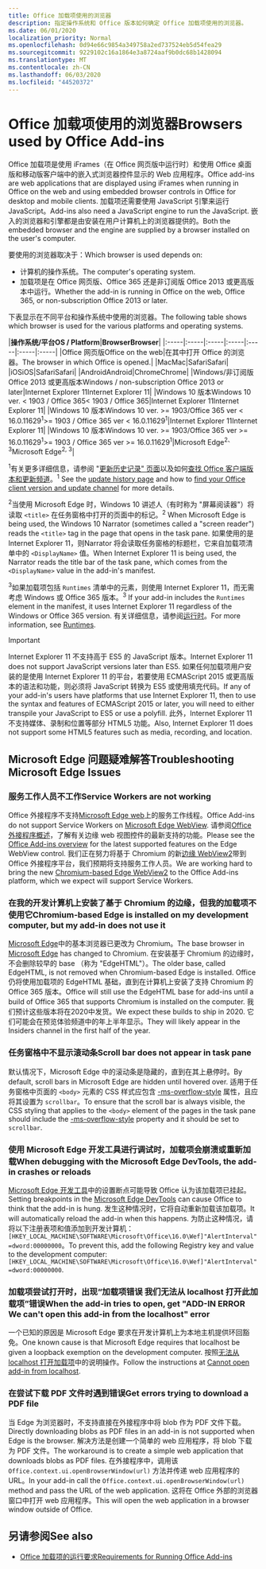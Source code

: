 ```yaml
---
title: Office 加载项使用的浏览器
description: 指定操作系统和 Office 版本如何确定 Office 加载项使用的浏览器。
ms.date: 06/01/2020
localization_priority: Normal
ms.openlocfilehash: 0d94e66c9854a349758a2ed737524eb5d54fea29
ms.sourcegitcommit: 9229102c16a1864e3a8724aaf9b0dc68b1428094
ms.translationtype: MT
ms.contentlocale: zh-CN
ms.lasthandoff: 06/03/2020
ms.locfileid: "44520372"
---
```

# <a name="browsers-used-by-office-add-ins"></a><span data-ttu-id="7f459-103">Office 加载项使用的浏览器</span><span class="sxs-lookup"><span data-stu-id="7f459-103">Browsers used by Office Add-ins</span></span>

<span data-ttu-id="7f459-104">Office 加载项是使用 iFrames（在 Office 网页版中运行时）和使用 Office 桌面版和移动版客户端中的嵌入式浏览器控件显示的 Web 应用程序。</span><span class="sxs-lookup"><span data-stu-id="7f459-104">Office add-ins are web applications that are displayed using iFrames when running in Office on the web and using embedded browser controls in Office for desktop and mobile clients.</span></span> <span data-ttu-id="7f459-105">加载项还需要使用 JavaScript 引擎来运行 JavaScript。</span><span class="sxs-lookup"><span data-stu-id="7f459-105">Add-ins also need a JavaScript engine to run the JavaScript.</span></span> <span data-ttu-id="7f459-106">嵌入的浏览器和引擎都是由安装在用户计算机上的浏览器提供的。</span><span class="sxs-lookup"><span data-stu-id="7f459-106">Both the embedded browser and the engine are supplied by a browser installed on the user's computer.</span></span>

<span data-ttu-id="7f459-107">要使用的浏览器取决于：</span><span class="sxs-lookup"><span data-stu-id="7f459-107">Which browser is used depends on:</span></span>

- <span data-ttu-id="7f459-108">计算机的操作系统。</span><span class="sxs-lookup"><span data-stu-id="7f459-108">The computer's operating system.</span></span>
- <span data-ttu-id="7f459-109">加载项是在 Office 网页版、Office 365 还是非订阅版 Office 2013 或更高版本中运行。</span><span class="sxs-lookup"><span data-stu-id="7f459-109">Whether the add-in is running in Office on the web, Office 365, or non-subscription Office 2013 or later.</span></span>

<span data-ttu-id="7f459-110">下表显示在不同平台和操作系统中使用的浏览器。</span><span class="sxs-lookup"><span data-stu-id="7f459-110">The following table shows which browser is used for the various platforms and operating systems.</span></span>

|<span data-ttu-id="7f459-111">**操作系统/平台**</span><span class="sxs-lookup"><span data-stu-id="7f459-111">**OS / Platform**</span></span>|<span data-ttu-id="7f459-112">**Browser**</span><span class="sxs-lookup"><span data-stu-id="7f459-112">**Browser**</span></span>|
|:-----|:-----|:-----|:-----|:-----|:-----|:-----|
|<span data-ttu-id="7f459-113">Office 网页版</span><span class="sxs-lookup"><span data-stu-id="7f459-113">Office on the web</span></span>|<span data-ttu-id="7f459-114">在其中打开 Office 的浏览器。</span><span class="sxs-lookup"><span data-stu-id="7f459-114">The browser in which Office is opened.</span></span>|
|<span data-ttu-id="7f459-115">Mac</span><span class="sxs-lookup"><span data-stu-id="7f459-115">Mac</span></span>|<span data-ttu-id="7f459-116">Safari</span><span class="sxs-lookup"><span data-stu-id="7f459-116">Safari</span></span>|
|<span data-ttu-id="7f459-117">iOS</span><span class="sxs-lookup"><span data-stu-id="7f459-117">iOS</span></span>|<span data-ttu-id="7f459-118">Safari</span><span class="sxs-lookup"><span data-stu-id="7f459-118">Safari</span></span>|
|<span data-ttu-id="7f459-119">Android</span><span class="sxs-lookup"><span data-stu-id="7f459-119">Android</span></span>|<span data-ttu-id="7f459-120">Chrome</span><span class="sxs-lookup"><span data-stu-id="7f459-120">Chrome</span></span>|
|<span data-ttu-id="7f459-121">Windows/非订阅版 Office 2013 或更高版本</span><span class="sxs-lookup"><span data-stu-id="7f459-121">Windows / non-subscription Office 2013 or later</span></span>|<span data-ttu-id="7f459-122">Internet Explorer 11</span><span class="sxs-lookup"><span data-stu-id="7f459-122">Internet Explorer 11</span></span>|
|<span data-ttu-id="7f459-123">Windows 10 版本</span><span class="sxs-lookup"><span data-stu-id="7f459-123">Windows 10 ver.</span></span> <span data-ttu-id="7f459-124">< 1903 / Office 365</span><span class="sxs-lookup"><span data-stu-id="7f459-124">< 1903 / Office 365</span></span>|<span data-ttu-id="7f459-125">Internet Explorer 11</span><span class="sxs-lookup"><span data-stu-id="7f459-125">Internet Explorer 11</span></span>|
|<span data-ttu-id="7f459-126">Windows 10 版本</span><span class="sxs-lookup"><span data-stu-id="7f459-126">Windows 10 ver.</span></span> <span data-ttu-id="7f459-127">>= 1903/Office 365 ver < 16.0.11629<sup>1</sup></span><span class="sxs-lookup"><span data-stu-id="7f459-127">>= 1903 / Office 365 ver < 16.0.11629<sup>1</sup></span></span>|<span data-ttu-id="7f459-128">Internet Explorer 11</span><span class="sxs-lookup"><span data-stu-id="7f459-128">Internet Explorer 11</span></span>|
|<span data-ttu-id="7f459-129">Windows 10 版本</span><span class="sxs-lookup"><span data-stu-id="7f459-129">Windows 10 ver.</span></span> <span data-ttu-id="7f459-130">>= 1903/Office 365 ver >= 16.0.11629<sup>1</sup></span><span class="sxs-lookup"><span data-stu-id="7f459-130">>= 1903 / Office 365 ver >= 16.0.11629<sup>1</sup></span></span>|<span data-ttu-id="7f459-131">Microsoft Edge<sup>2、3</sup></span><span class="sxs-lookup"><span data-stu-id="7f459-131">Microsoft Edge<sup>2, 3</sup></span></span>|

<span data-ttu-id="7f459-132"><sup>1</sup>有关更多详细信息，请参阅 "[更新历史记录" 页面](/officeupdates/update-history-office365-proplus-by-date)以及如何[查找 Office 客户端版本和更新频道](https://support.office.com/article/What-version-of-Office-am-I-using-932788b8-a3ce-44bf-bb09-e334518b8b19)。</span><span class="sxs-lookup"><span data-stu-id="7f459-132"><sup>1</sup> See the [update history page](/officeupdates/update-history-office365-proplus-by-date) and how to [find your Office client version and update channel](https://support.office.com/article/What-version-of-Office-am-I-using-932788b8-a3ce-44bf-bb09-e334518b8b19) for more details.</span></span>

<span data-ttu-id="7f459-133"><sup>2</sup>当使用 Microsoft Edge 时，Windows 10 讲述人（有时称为 "屏幕阅读器"）将读取 `<title>` 在任务窗格中打开的页面中的标记。</span><span class="sxs-lookup"><span data-stu-id="7f459-133"><sup>2</sup> When Microsoft Edge is being used, the Windows 10 Narrator (sometimes called a "screen reader") reads the `<title>` tag in the page that opens in the task pane.</span></span> <span data-ttu-id="7f459-134">如果使用的是 Internet Explorer 11，则Narrator 将会读取任务窗格的标题栏，它来自加载项清单中的 `<DisplayName>` 值。</span><span class="sxs-lookup"><span data-stu-id="7f459-134">When Internet Explorer 11 is being used, the Narrator reads the title bar of the task pane, which comes from the `<DisplayName>` value in the add-in's manifest.</span></span>

<span data-ttu-id="7f459-135"><sup>3</sup>如果加载项包括 `Runtimes` 清单中的元素，则使用 Internet Explorer 11，而无需考虑 Windows 或 Office 365 版本。</span><span class="sxs-lookup"><span data-stu-id="7f459-135"><sup>3</sup> If your add-in includes the `Runtimes` element in the manifest, it uses Internet Explorer 11 regardless of the Windows or Office 365 version.</span></span> <span data-ttu-id="7f459-136">有关详细信息，请参阅[运行时](../reference/manifest/runtimes.md)。</span><span class="sxs-lookup"><span data-stu-id="7f459-136">For more information, see [Runtimes](../reference/manifest/runtimes.md).</span></span>

> [!IMPORTANT]
> <span data-ttu-id="7f459-137">Internet Explorer 11 不支持高于 ES5 的 JavaScript 版本。</span><span class="sxs-lookup"><span data-stu-id="7f459-137">Internet Explorer 11 does not support JavaScript versions later than ES5.</span></span> <span data-ttu-id="7f459-138">如果任何加载项用户安装的是使用 Internet Explorer 11 的平台，若要使用 ECMAScript 2015 或更高版本的语法和功能，则必须将 JavaScript 转换为 ES5 或使用填充代码。</span><span class="sxs-lookup"><span data-stu-id="7f459-138">If any of your add-in's users have platforms that use Internet Explorer 11, then to use the syntax and features of ECMAScript 2015 or later, you will need to either transpile your JavaScript to ES5 or use a polyfill.</span></span> <span data-ttu-id="7f459-139">此外，Internet Explorer 11 不支持媒体、录制和位置等部分 HTML5 功能。</span><span class="sxs-lookup"><span data-stu-id="7f459-139">Also, Internet Explorer 11 does not support some HTML5 features such as media, recording, and location.</span></span>

## <a name="troubleshooting-microsoft-edge-issues"></a><span data-ttu-id="7f459-140">Microsoft Edge 问题疑难解答</span><span class="sxs-lookup"><span data-stu-id="7f459-140">Troubleshooting Microsoft Edge Issues</span></span>

### <a name="service-workers-are-not-working"></a><span data-ttu-id="7f459-141">服务工作人员不工作</span><span class="sxs-lookup"><span data-stu-id="7f459-141">Service Workers are not working</span></span>

<span data-ttu-id="7f459-142">Office 外接程序不支持[Microsoft Edge web](/microsoft-edge/hosting/webview)上的服务工作线程。</span><span class="sxs-lookup"><span data-stu-id="7f459-142">Office Add-ins do not support Service Workers on [Microsoft Edge WebView](/microsoft-edge/hosting/webview).</span></span> <span data-ttu-id="7f459-143">请参阅[Office 外接程序概述](../overview/office-add-ins.md)，了解有关边缘 web 视图控件的最新支持的功能。</span><span class="sxs-lookup"><span data-stu-id="7f459-143">Please see the [Office Add-ins overview](../overview/office-add-ins.md) for the latest supported features on the Edge WebView control.</span></span> <span data-ttu-id="7f459-144">我们正在努力将基于 Chromium 的新[边缘 WebView2](/microsoft-edge/hosting/webview2)带到 Office 外接程序平台，我们预期将支持服务工作人员。</span><span class="sxs-lookup"><span data-stu-id="7f459-144">We are working hard to bring the new [Chromium-based Edge WebView2](/microsoft-edge/hosting/webview2) to the Office Add-ins platform, which we expect will support Service Workers.</span></span>

### <a name="chromium-based-edge-is-installed-on-my-development-computer-but-my-add-in-does-not-use-it"></a><span data-ttu-id="7f459-145">在我的开发计算机上安装了基于 Chromium 的边缘，但我的加载项不使用它</span><span class="sxs-lookup"><span data-stu-id="7f459-145">Chromium-based Edge is installed on my development computer, but my add-in does not use it</span></span>

<span data-ttu-id="7f459-146">[Microsoft Edge](https://support.microsoft.com/help/4501095/download-the-new-microsoft-edge-based-on-chromium)中的基本浏览器已更改为 Chromium。</span><span class="sxs-lookup"><span data-stu-id="7f459-146">The base browser in [Microsoft Edge](https://support.microsoft.com/help/4501095/download-the-new-microsoft-edge-based-on-chromium) has changed to Chromium.</span></span> <span data-ttu-id="7f459-147">在安装基于 Chromium 的边缘时，不会删除较早的 base （称为 "EdgeHTML"）。</span><span class="sxs-lookup"><span data-stu-id="7f459-147">The older base, called EdgeHTML, is not removed when Chromium-based Edge is installed.</span></span> <span data-ttu-id="7f459-148">Office 仍将使用加载项的 EdgeHTML 基础，直到在计算机上安装了支持 Chromium 的 Office 365 版本。</span><span class="sxs-lookup"><span data-stu-id="7f459-148">Office will still use the EdgeHTML base for add-ins until a build of Office 365 that supports Chromium is installed on the computer.</span></span> <span data-ttu-id="7f459-149">我们预计这些版本将在2020中发货。</span><span class="sxs-lookup"><span data-stu-id="7f459-149">We expect these builds to ship in 2020.</span></span> <span data-ttu-id="7f459-150">它们可能会在预览体验频道中的年上半年显示。</span><span class="sxs-lookup"><span data-stu-id="7f459-150">They will likely appear in the Insiders channel in the first half of the year.</span></span>

### <a name="scroll-bar-does-not-appear-in-task-pane"></a><span data-ttu-id="7f459-151">任务窗格中不显示滚动条</span><span class="sxs-lookup"><span data-stu-id="7f459-151">Scroll bar does not appear in task pane</span></span>

<span data-ttu-id="7f459-152">默认情况下，Microsoft Edge 中的滚动条是隐藏的，直到在其上悬停时。</span><span class="sxs-lookup"><span data-stu-id="7f459-152">By default, scroll bars in Microsoft Edge are hidden until hovered over.</span></span> <span data-ttu-id="7f459-153">适用于任务窗格中页面的 `<body>` 元素的 CSS 样式应包含 [-ms-overflow-style](https://developer.mozilla.org/docs/Web/CSS/-ms-overflow-style) 属性，且应将其设置为 `scrollbar`。</span><span class="sxs-lookup"><span data-stu-id="7f459-153">To ensure that the scroll bar is always visible, the CSS styling that applies to the `<body>` element of the pages in the task pane should include the [-ms-overflow-style](https://developer.mozilla.org/docs/Web/CSS/-ms-overflow-style) property and it should be set to `scrollbar`.</span></span> 

### <a name="when-debugging-with-the-microsoft-edge-devtools-the-add-in-crashes-or-reloads"></a><span data-ttu-id="7f459-154">使用 Microsoft Edge 开发工具进行调试时，加载项会崩溃或重新加载</span><span class="sxs-lookup"><span data-stu-id="7f459-154">When debugging with the Microsoft Edge DevTools, the add-in crashes or reloads</span></span>

<span data-ttu-id="7f459-155">[Microsoft Edge 开发工具](https://www.microsoft.com/p/microsoft-edge-devtools-preview/9mzbfrmz0mnj?rtc=1&activetab=pivot%3Aoverviewtab)中的设置断点可能导致 Office 认为该加载项已挂起。</span><span class="sxs-lookup"><span data-stu-id="7f459-155">Setting breakpoints in the [Microsoft Edge DevTools](https://www.microsoft.com/p/microsoft-edge-devtools-preview/9mzbfrmz0mnj?rtc=1&activetab=pivot%3Aoverviewtab) can cause Office to think that the add-in is hung.</span></span> <span data-ttu-id="7f459-156">发生这种情况时，它将自动重新加载该加载项。</span><span class="sxs-lookup"><span data-stu-id="7f459-156">It will automatically reload the add-in when this happens.</span></span> <span data-ttu-id="7f459-157">为防止这种情况，请将以下注册表项和值添加到开发计算机：`[HKEY_LOCAL_MACHINE\SOFTWARE\Microsoft\Office\16.0\Wef]"AlertInterval"=dword:00000000`。</span><span class="sxs-lookup"><span data-stu-id="7f459-157">To prevent this, add the following Registry key and value to the development computer: `[HKEY_LOCAL_MACHINE\SOFTWARE\Microsoft\Office\16.0\Wef]"AlertInterval"=dword:00000000`.</span></span>

### <a name="when-the-add-in-tries-to-open-get-add-in-error-we-cant-open-this-add-in-from-the-localhost-error"></a><span data-ttu-id="7f459-158">加载项尝试打开时，出现“加载项错误 我们无法从 localhost 打开此加载项”错误</span><span class="sxs-lookup"><span data-stu-id="7f459-158">When the add-in tries to open, get "ADD-IN ERROR We can't open this add-in from the localhost" error</span></span>

<span data-ttu-id="7f459-159">一个已知的原因是 Microsoft Edge 要求在开发计算机上为本地主机提供环回豁免。</span><span class="sxs-lookup"><span data-stu-id="7f459-159">One known cause is that Microsoft Edge requires that localhost be given a loopback exemption on the development computer.</span></span> <span data-ttu-id="7f459-160">按照[无法从 localhost 打开加载项](/office/troubleshoot/error-messages/cannot-open-add-in-from-localhost)中的说明操作。</span><span class="sxs-lookup"><span data-stu-id="7f459-160">Follow the instructions at [Cannot open add-in from localhost](/office/troubleshoot/error-messages/cannot-open-add-in-from-localhost).</span></span>

### <a name="get-errors-trying-to-download-a-pdf-file"></a><span data-ttu-id="7f459-161">在尝试下载 PDF 文件时遇到错误</span><span class="sxs-lookup"><span data-stu-id="7f459-161">Get errors trying to download a PDF file</span></span>

<span data-ttu-id="7f459-162">当 Edge 为浏览器时，不支持直接在外接程序中将 blob 作为 PDF 文件下载。</span><span class="sxs-lookup"><span data-stu-id="7f459-162">Directly downloading blobs as PDF files in an add-in is not supported when Edge is the browser.</span></span> <span data-ttu-id="7f459-163">解决方法是创建一个简单的 web 应用程序，将 blob 下载为 PDF 文件。</span><span class="sxs-lookup"><span data-stu-id="7f459-163">The workaround is to create a simple web application that downloads blobs as PDF files.</span></span> <span data-ttu-id="7f459-164">在外接程序中，调用该 `Office.context.ui.openBrowserWindow(url)` 方法并传递 web 应用程序的 URL。</span><span class="sxs-lookup"><span data-stu-id="7f459-164">In your add-in call the `Office.context.ui.openBrowserWindow(url)` method and pass the URL of the web application.</span></span> <span data-ttu-id="7f459-165">这将在 Office 外部的浏览器窗口中打开 web 应用程序。</span><span class="sxs-lookup"><span data-stu-id="7f459-165">This will open the web application in a browser window outside of Office.</span></span>

## <a name="see-also"></a><span data-ttu-id="7f459-166">另请参阅</span><span class="sxs-lookup"><span data-stu-id="7f459-166">See also</span></span>

- [<span data-ttu-id="7f459-167">Office 加载项的运行要求</span><span class="sxs-lookup"><span data-stu-id="7f459-167">Requirements for Running Office Add-ins</span></span>](requirements-for-running-office-add-ins.md)
